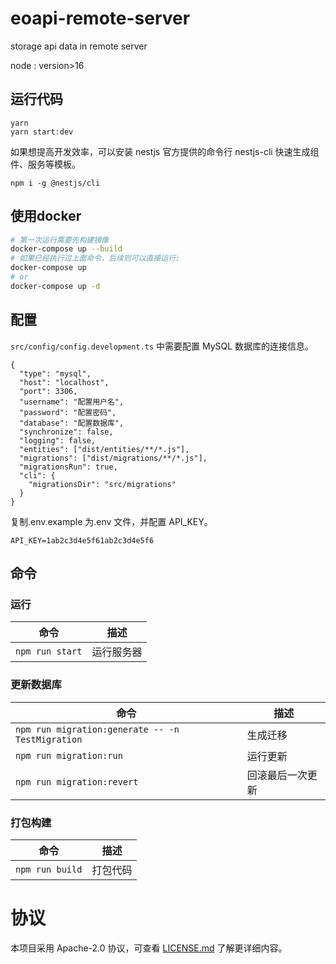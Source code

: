 # eoapi-remote-server

storage api data in remote server

node : version>16

## 运行代码

```
yarn
yarn start:dev
```

如果想提高开发效率，可以安装 nestjs 官方提供的命令行 nestjs-cli 快速生成组件、服务等模板。

```
npm i -g @nestjs/cli
```

## 使用docker
```bash
# 第一次运行需要先构建镜像
docker-compose up --build  
# 如果已经执行过上面命令，后续则可以直接运行:
docker-compose up
# or 
docker-compose up -d
```

## 配置

`src/config/config.development.ts` 中需要配置 MySQL 数据库的连接信息。

```
{
  "type": "mysql",
  "host": "localhost",
  "port": 3306,
  "username": "配置用户名",
  "password": "配置密码",
  "database": "配置数据库",
  "synchronize": false,
  "logging": false,
  "entities": ["dist/entities/**/*.js"],
  "migrations": ["dist/migrations/**/*.js"],
  "migrationsRun": true,
  "cli": {
    "migrationsDir": "src/migrations"
  }
}
```

复制.env.example 为.env 文件，并配置 API_KEY。

```
API_KEY=1ab2c3d4e5f61ab2c3d4e5f6
```

## 命令

### 运行

| 命令            | 描述       |
| --------------- | ---------- |
| `npm run start` | 运行服务器 |

### 更新数据库

| 命令                                             | 描述             |
| ------------------------------------------------ | ---------------- |
| `npm run migration:generate -- -n TestMigration` | 生成迁移         |
| `npm run migration:run`                          | 运行更新         |
| `npm run migration:revert`                       | 回滚最后一次更新 |

### 打包构建

| 命令            | 描述     |
| --------------- | -------- |
| `npm run build` | 打包代码 |

# 协议

本项目采用 Apache-2.0 协议，可查看 [LICENSE.md](LICENSE) 了解更详细内容。
